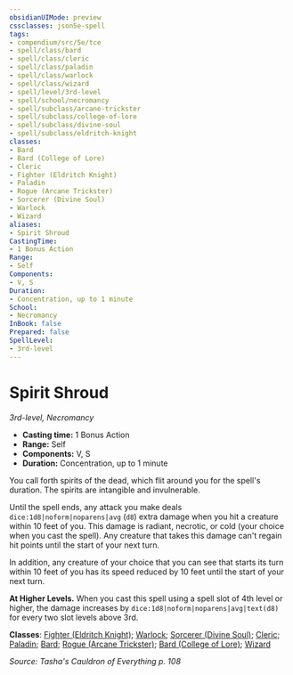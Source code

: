 ```yaml
---
obsidianUIMode: preview
cssclasses: json5e-spell
tags:
- compendium/src/5e/tce
- spell/class/bard
- spell/class/cleric
- spell/class/paladin
- spell/class/warlock
- spell/class/wizard
- spell/level/3rd-level
- spell/school/necromancy
- spell/subclass/arcane-trickster
- spell/subclass/college-of-lore
- spell/subclass/divine-soul
- spell/subclass/eldritch-knight
classes:
- Bard
- Bard (College of Lore)
- Cleric
- Fighter (Eldritch Knight)
- Paladin
- Rogue (Arcane Trickster)
- Sorcerer (Divine Soul)
- Warlock
- Wizard
aliases:
- Spirit Shroud
CastingTime: 
- 1 Bonus Action
Range:
- Self
Components:
- V, S
Duration:
- Concentration, up to 1 minute
School:
- Necromancy
InBook: false
Prepared: false
SpellLevel:
- 3rd-level
---
```

# Spirit Shroud
*3rd-level, Necromancy*  


- **Casting time:** 1 Bonus Action
- **Range:** Self
- **Components:** V, S
- **Duration:** Concentration, up to 1 minute

You call forth spirits of the dead, which flit around you for the spell's duration. The spirits are intangible and invulnerable.

Until the spell ends, any attack you make deals `dice:1d8|noform|noparens|avg` (`d8`) extra damage when you hit a creature within 10 feet of you. This damage is radiant, necrotic, or cold (your choice when you cast the spell). Any creature that takes this damage can't regain hit points until the start of your next turn.

In addition, any creature of your choice that you can see that starts its turn within 10 feet of you has its speed reduced by 10 feet until the start of your next turn.

**At Higher Levels.** When you cast this spell using a spell slot of 4th level or higher, the damage increases by `dice:1d8|noform|noparens|avg|text(d8)` for every two slot levels above 3rd.

**Classes**: [Fighter (Eldritch Knight)](/3-Mechanics/CLI/lists/list-spells-classes-eldritch-knight-xphb.md "subclass=XPHB;class=XPHB"); [Warlock](/3-Mechanics/CLI/lists/list-spells-classes-warlock.md); [Sorcerer (Divine Soul)](/3-Mechanics/CLI/lists/list-spells-classes-divine-soul-xge.md "subclass=XGE;class=XPHB"); [Cleric](/3-Mechanics/CLI/lists/list-spells-classes-cleric.md); [Paladin](/3-Mechanics/CLI/lists/list-spells-classes-paladin.md); [Bard](/3-Mechanics/CLI/lists/list-spells-classes-bard.md); [Rogue (Arcane Trickster)](/3-Mechanics/CLI/lists/list-spells-classes-arcane-trickster-xphb.md "subclass=XPHB;class=XPHB"); [Bard (College of Lore)](/3-Mechanics/CLI/lists/list-spells-classes-college-of-lore-xphb.md "subclass=XPHB;class=XPHB"); [Wizard](/3-Mechanics/CLI/lists/list-spells-classes-wizard.md)

*Source: Tasha's Cauldron of Everything p. 108*